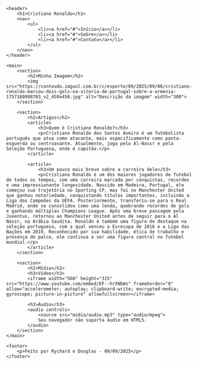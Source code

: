 <!DOCTYPE html>
<html lang="pt-br">
<head>
    <meta charset="UTF-8">
    <meta name="viewport" content="width=device-width, initial-scale=1.0">
    <title>Meu Site</title>
</head>
<body>

    <header>
        <h1>Cristiano Ronaldo</h1>
        <nav>
            <ul>
                <li><a href="#">Início</a></li>
                <li><a href="#">Sobre</a></li>
                <li><a href="#">Contato</a></li>
            </ul>
        </nav>
    </header>

    <main>
        <section>
            <h2>Minha Imagem</h2>
            <img src="https://conteudo.imguol.com.br/c/esporte/09/2025/09/06/cristiano-ronaldo-marcou-dois-gols-na-vitoria-de-portugal-sobre-a-armenia-1757180998783_v2_450x450.jpg" alt="Descrição da imagem" width="300">
        </section>

        <section>
            <h2>Artigos</h2>
            <article>
                <h3>Quem é Cristiano Ronaldo?</h3>
                <p>Cristiano Ronaldo dos Santos Aveiro é um futebolista português que atua como atacante, mais especificamente como ponta-esquerda ou centroavante. Atualmente, joga pelo Al-Nassr e pela Seleção Portuguesa, onde é capitão.</p>
            </article>

            <article>
                <h3>Um pouco mais breve sobre a carreira dele</h3>
                <p>Cristiano Ronaldo é um dos maiores jogadores de futebol de todos os tempos, com uma carreira marcada por conquistas, recordes e uma impressionante longevidade. Nascido em Madeira, Portugal, ele começou sua trajetória no Sporting CP, mas foi no Manchester United que ganhou notoriedade, conquistando títulos importantes, incluindo a Liga dos Campeões da UEFA. Posteriormente, transferiu-se para o Real Madrid, onde se consolidou como uma lenda, quebrando recordes de gols e ganhando múltiplas Champions League. Após uma breve passagem pela Juventus, retornou ao Manchester United antes de seguir para o Al Nassr, na Arábia Saudita. Ronaldo é também uma figura de destaque na seleção portuguesa, com a qual venceu a Eurocopa de 2016 e a Liga das Nações em 2019. Reconhecido por sua habilidade, ética de trabalho e presença de palco, ele continua a ser uma figura central no futebol mundial.</p>
            </article>
        </section>

        <section>
            <h2>Mídia</h2>
            <h3>Vídeo</h3>
            <iframe width="560" height="315" src="https://www.youtube.com/embed/EF--hrXNbWs" frameborder="0" allow="accelerometer; autoplay; clipboard-write; encrypted-media; gyroscope; picture-in-picture" allowfullscreen></iframe>

            <h3>Áudio</h3>
            <audio controls>
                <source src="midia/audio.mp3" type="audio/mpeg">
                Seu navegador não suporta áudio em HTML5.
            </audio>
        </section>
    </main>

    <footer>
        <p>Feito por Rychard e Douglas - 09/09/2025</p>
    </footer>

</body>
</html>

